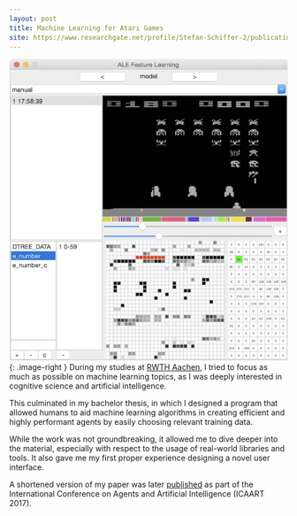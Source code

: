 ```yaml
---
layout: post
title: Machine Learning for Atari Games
site: https://www.researchgate.net/profile/Stefan-Schiffer-2/publication/314003629_Assisted_Feature_Engineering_and_Feature_Learning_to_Build_Knowledge-Based_Agents_for_Arcade_Games/links/58b154cea6fdcc6f03f68c2e/Assisted-Feature-Engineering-and-Feature-Learning-to-Build-Knowledge-Based-Agents-for-Arcade-Games.pdf
---
```

![Machine Learning for Atari Games](\public\atari-machine-learning.jpg){: .image-right }
During my studies at [RWTH Aachen](https://www.rwth-aachen.de/), I tried to focus as much as possible on machine learning topics, as I was deeply interested in cognitive science and artificial intelligence.

This culminated in my bachelor thesis, in which I designed a program that allowed humans to aid machine learning algorithms in creating efficient and highly performant agents by easily choosing relevant training data.

While the work was not groundbreaking, it allowed me to dive deeper into the material, especially with respect to the usage of real-world libraries and tools. It also gave me my first proper experience designing a novel user interface.

A shortened version of my paper was later [published](https://www.researchgate.net/profile/Stefan-Schiffer-2/publication/314003629_Assisted_Feature_Engineering_and_Feature_Learning_to_Build_Knowledge-Based_Agents_for_Arcade_Games/links/58b154cea6fdcc6f03f68c2e/Assisted-Feature-Engineering-and-Feature-Learning-to-Build-Knowledge-Based-Agents-for-Arcade-Games.pdf) as part of the International Conference on Agents and Artificial Intelligence (ICAART 2017).
